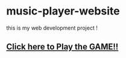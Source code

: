 # music-player-website
this is my web development project !

## <b> [Click here to Play the GAME!!](https://musicplayer07.freewebhostmost.com/)
